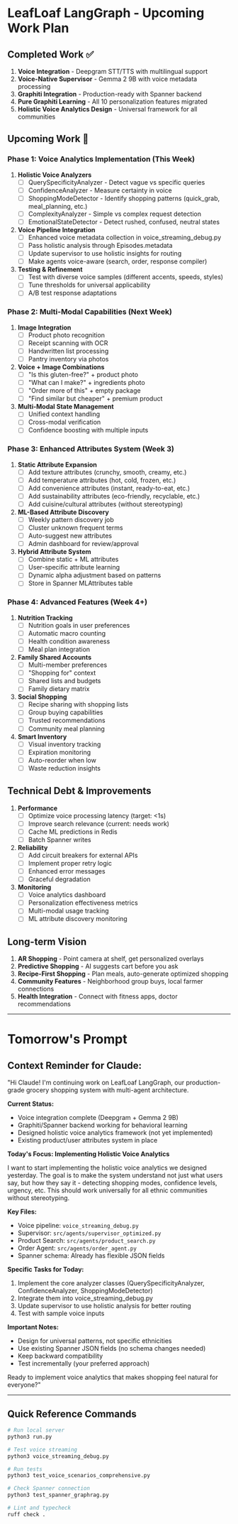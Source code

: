 # LeafLoaf LangGraph - Upcoming Work Plan

## Completed Work ✅
1. **Voice Integration** - Deepgram STT/TTS with multilingual support
2. **Voice-Native Supervisor** - Gemma 2 9B with voice metadata processing
3. **Graphiti Integration** - Production-ready with Spanner backend
4. **Pure Graphiti Learning** - All 10 personalization features migrated
5. **Holistic Voice Analytics Design** - Universal framework for all communities

## Upcoming Work 🚀

### Phase 1: Voice Analytics Implementation (This Week)
1. **Holistic Voice Analyzers**
   - [ ] QuerySpecificityAnalyzer - Detect vague vs specific queries
   - [ ] ConfidenceAnalyzer - Measure certainty in voice
   - [ ] ShoppingModeDetector - Identify shopping patterns (quick_grab, meal_planning, etc.)
   - [ ] ComplexityAnalyzer - Simple vs complex request detection
   - [ ] EmotionalStateDetector - Detect rushed, confused, neutral states

2. **Voice Pipeline Integration**
   - [ ] Enhanced voice metadata collection in voice_streaming_debug.py
   - [ ] Pass holistic analysis through Episodes.metadata
   - [ ] Update supervisor to use holistic insights for routing
   - [ ] Make agents voice-aware (search, order, response compiler)

3. **Testing & Refinement**
   - [ ] Test with diverse voice samples (different accents, speeds, styles)
   - [ ] Tune thresholds for universal applicability
   - [ ] A/B test response adaptations

### Phase 2: Multi-Modal Capabilities (Next Week)
1. **Image Integration**
   - [ ] Product photo recognition
   - [ ] Receipt scanning with OCR
   - [ ] Handwritten list processing
   - [ ] Pantry inventory via photos

2. **Voice + Image Combinations**
   - [ ] "Is this gluten-free?" + product photo
   - [ ] "What can I make?" + ingredients photo
   - [ ] "Order more of this" + empty package
   - [ ] "Find similar but cheaper" + premium product

3. **Multi-Modal State Management**
   - [ ] Unified context handling
   - [ ] Cross-modal verification
   - [ ] Confidence boosting with multiple inputs

### Phase 3: Enhanced Attributes System (Week 3)
1. **Static Attribute Expansion**
   - [ ] Add texture attributes (crunchy, smooth, creamy, etc.)
   - [ ] Add temperature attributes (hot, cold, frozen, etc.)
   - [ ] Add convenience attributes (instant, ready-to-eat, etc.)
   - [ ] Add sustainability attributes (eco-friendly, recyclable, etc.)
   - [ ] Add cuisine/cultural attributes (without stereotyping)

2. **ML-Based Attribute Discovery**
   - [ ] Weekly pattern discovery job
   - [ ] Cluster unknown frequent terms
   - [ ] Auto-suggest new attributes
   - [ ] Admin dashboard for review/approval

3. **Hybrid Attribute System**
   - [ ] Combine static + ML attributes
   - [ ] User-specific attribute learning
   - [ ] Dynamic alpha adjustment based on patterns
   - [ ] Store in Spanner MLAttributes table

### Phase 4: Advanced Features (Week 4+)
1. **Nutrition Tracking**
   - [ ] Nutrition goals in user preferences
   - [ ] Automatic macro counting
   - [ ] Health condition awareness
   - [ ] Meal plan integration

2. **Family Shared Accounts**
   - [ ] Multi-member preferences
   - [ ] "Shopping for" context
   - [ ] Shared lists and budgets
   - [ ] Family dietary matrix

3. **Social Shopping**
   - [ ] Recipe sharing with shopping lists
   - [ ] Group buying capabilities
   - [ ] Trusted recommendations
   - [ ] Community meal planning

4. **Smart Inventory**
   - [ ] Visual inventory tracking
   - [ ] Expiration monitoring
   - [ ] Auto-reorder when low
   - [ ] Waste reduction insights

## Technical Debt & Improvements
1. **Performance**
   - [ ] Optimize voice processing latency (target: <1s)
   - [ ] Improve search relevance (current: needs work)
   - [ ] Cache ML predictions in Redis
   - [ ] Batch Spanner writes

2. **Reliability**
   - [ ] Add circuit breakers for external APIs
   - [ ] Implement proper retry logic
   - [ ] Enhanced error messages
   - [ ] Graceful degradation

3. **Monitoring**
   - [ ] Voice analytics dashboard
   - [ ] Personalization effectiveness metrics
   - [ ] Multi-modal usage tracking
   - [ ] ML attribute discovery monitoring

## Long-term Vision
1. **AR Shopping** - Point camera at shelf, get personalized overlays
2. **Predictive Shopping** - AI suggests cart before you ask
3. **Recipe-First Shopping** - Plan meals, auto-generate optimized shopping
4. **Community Features** - Neighborhood group buys, local farmer connections
5. **Health Integration** - Connect with fitness apps, doctor recommendations

---

# Tomorrow's Prompt

## Context Reminder for Claude:

"Hi Claude! I'm continuing work on LeafLoaf LangGraph, our production-grade grocery shopping system with multi-agent architecture. 

**Current Status:**
- Voice integration complete (Deepgram + Gemma 2 9B)
- Graphiti/Spanner backend working for behavioral learning
- Designed holistic voice analytics framework (not yet implemented)
- Existing product/user attributes system in place

**Today's Focus: Implementing Holistic Voice Analytics**

I want to start implementing the holistic voice analytics we designed yesterday. The goal is to make the system understand not just what users say, but how they say it - detecting shopping modes, confidence levels, urgency, etc. This should work universally for all ethnic communities without stereotyping.

**Key Files:**
- Voice pipeline: `voice_streaming_debug.py`
- Supervisor: `src/agents/supervisor_optimized.py`
- Product Search: `src/agents/product_search.py`
- Order Agent: `src/agents/order_agent.py`
- Spanner schema: Already has flexible JSON fields

**Specific Tasks for Today:**
1. Implement the core analyzer classes (QuerySpecificityAnalyzer, ConfidenceAnalyzer, ShoppingModeDetector)
2. Integrate them into voice_streaming_debug.py
3. Update supervisor to use holistic analysis for better routing
4. Test with sample voice inputs

**Important Notes:**
- Design for universal patterns, not specific ethnicities
- Use existing Spanner JSON fields (no schema changes needed)
- Keep backward compatibility
- Test incrementally (your preferred approach)

Ready to implement voice analytics that makes shopping feel natural for everyone?"

---

## Quick Reference Commands

```bash
# Run local server
python3 run.py

# Test voice streaming
python3 voice_streaming_debug.py

# Run tests
python3 test_voice_scenarios_comprehensive.py

# Check Spanner connection
python3 test_spanner_graphrag.py

# Lint and typecheck
ruff check .
```